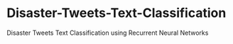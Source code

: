 # Disaster-Tweets-Text-Classification
Disaster Tweets Text Classification using Recurrent Neural Networks
